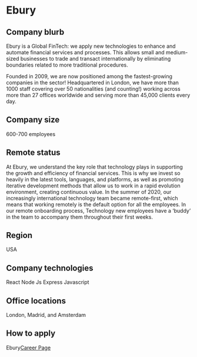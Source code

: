 # Ebury

## Company blurb

Ebury is a Global FinTech: we apply new technologies to enhance and automate financial services and processes. This allows small and medium-sized businesses to trade and transact internationally by eliminating boundaries related to more traditional procedures. 
 
Founded in 2009, we are now positioned among the fastest-growing companies in the sector! Headquartered in London, we have more than 1000 staff covering over 50  nationalities (and counting!) working across more than 27 offices worldwide and serving more than 45,000 clients every day. 

## Company size
600-700 employees

## Remote status
At Ebury, we understand the key role that technology plays in supporting the growth and efficiency of financial services. This is why we invest so heavily in the latest tools, languages, and platforms, as well as promoting iterative development methods that allow us to work in a rapid evolution environment, creating continuous value.
In the summer of 2020, our increasingly international technology team became remote-first, which means that working remotely is the default option for all the employees. In our remote onboarding process, Technology new employees have a ‘buddy’ in the team to accompany them throughout their first weeks. 

## Region
USA
## Company technologies
React
Node Js
Express
 Javascript 

## Office locations
London, Madrid, and Amsterdam


## How to apply
  Ebury[Career Page](https://careers.ebury.com)